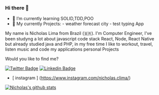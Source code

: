 ### Hi there 👋

- 🌱 I’m currently learning SOLID,TDD,POO 
- 🌱 My currently Projects: 
          - weather forecast city 
          - test typing  App

My name is Nicholas Lima from Brazil (🇧🇷). I'm Computer Engineer, I've been studyng a lot about javascript code stack React, Node, React Native but already studied java and PHP, in my free time I like to workout, travel, listen music and code my applications personal Projects


Would you like to find me?

[![Twitter Badge](https://img.shields.io/badge/-Twitter-1ca0f1?style=flat-square&labelColor=1ca0f1&logo=twitter&logoColor=white&link=https://twitter.com/nichola58915429)](https://twitter.com/nichola58915429)
[![Linkedin Badge](https://img.shields.io/badge/-LinkedIn-blue?style=flat-square&logo=Linkedin&logoColor=white&link=https://www.linkedin.com/in/nicholas-lima-a360311bb/)](https://www.linkedin.com/in/nicholas-lima-a360311bb/)
 - [ instagram ] (https://www.instagram.com/nicholas.clima/)


[![Nicholas's github stats](https://github-readme-stats.vercel.app/api?username=nicholaslima&count_private=true)](https://github.com/nicholaslima)
